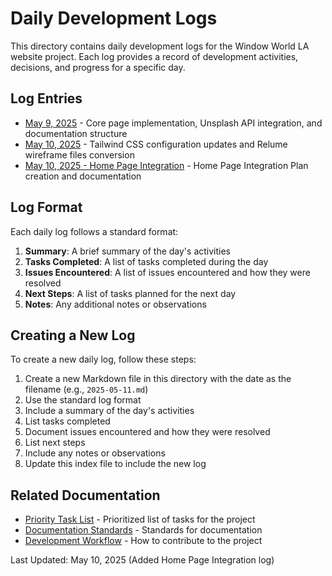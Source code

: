 # Daily Development Logs

This directory contains daily development logs for the Window World LA website project. Each log provides a record of development activities, decisions, and progress for a specific day.

## Log Entries

- [May 9, 2025](./2025-05-09.md) - Core page implementation, Unsplash API integration, and documentation structure
- [May 10, 2025](./2025-05-10.md) - Tailwind CSS configuration updates and Relume wireframe files conversion
- [May 10, 2025 - Home Page Integration](./2025-05-10-home-page-integration.md) - Home Page Integration Plan creation and documentation

## Log Format

Each daily log follows a standard format:

1. **Summary**: A brief summary of the day's activities
2. **Tasks Completed**: A list of tasks completed during the day
3. **Issues Encountered**: A list of issues encountered and how they were resolved
4. **Next Steps**: A list of tasks planned for the next day
5. **Notes**: Any additional notes or observations

## Creating a New Log

To create a new daily log, follow these steps:

1. Create a new Markdown file in this directory with the date as the filename (e.g., `2025-05-11.md`)
2. Use the standard log format
3. Include a summary of the day's activities
4. List tasks completed
5. Document issues encountered and how they were resolved
6. List next steps
7. Include any notes or observations
8. Update this index file to include the new log

## Related Documentation

- [Priority Task List](../priority-list.md) - Prioritized list of tasks for the project
- [Documentation Standards](../processes/documentation-standards.md) - Standards for documentation
- [Development Workflow](../processes/development-workflow.md) - How to contribute to the project

Last Updated: May 10, 2025 (Added Home Page Integration log)
